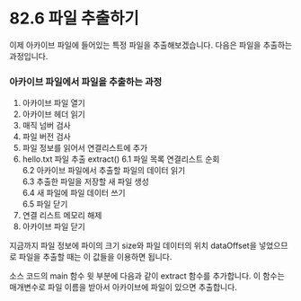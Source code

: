 # 82.6 파일 추출하기

이제 아카이브 파일에 들어있는 특정 파일을 추출해보겠습니다.
다음은 파일을 추출하는 과정입니다.

### 아카이브 파일에서 파일을 추출하는 과정
1. 아카이브 파일 열기
2. 아카이브 헤더 읽기
3. 매직 넘버 검사
4. 파일 버전 검사
5. 파일 정보를 읽어서 연결리스트에 추가
6. hello.txt 파일 추출 extract()
  6.1 파일 목록 연결리스트 순회  
  6.2 아카이브 파일에서 추출할 파일의 데이터 읽기  
  6.3 추출한 파일을 저장할 새 파일 생성  
  6.4 새 파일에 파일 데이터 쓰기  
  6.5 파일 닫기  
7. 연결 리스트 메모리 해제
8. 아카이브 파일 닫기

지금까지 파일 정보에 파이의 크기 size와 파일 데이터의 위치 dataOffset을 넣었으므로 파일을 추출할 때는 이 값들을 이용하면 됩니다.

소스 코드의 main 함수 윗 부분에 다음과 같이 extract 함수를 추가합니다. 이 함수는 매개변수로 파일 이름을 받아서 아카이브에 파일이 있으면 추출합니다.